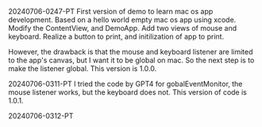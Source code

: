 20240706-0247-PT 
First version of demo to learn mac os app development. 
Based on a hello world empty mac os app using xcode. 
Modify the ContentView, and DemoApp. Add two views of mouse and keyboard. 
Realize a button to print, and initilization of app to print. 

However, the drawback is that the mouse and keyboard listener are limited to the app's canvas, but I want it to be global on mac. 
So the next step is to make the listener global. This version is 1.0.0.

20240706-0311-PT
I tried the code by GPT4 for gobalEventMonitor, the mouse listener works, but the keyboard does not. This version of code is 1.0.1.

20240706-0312-PT
